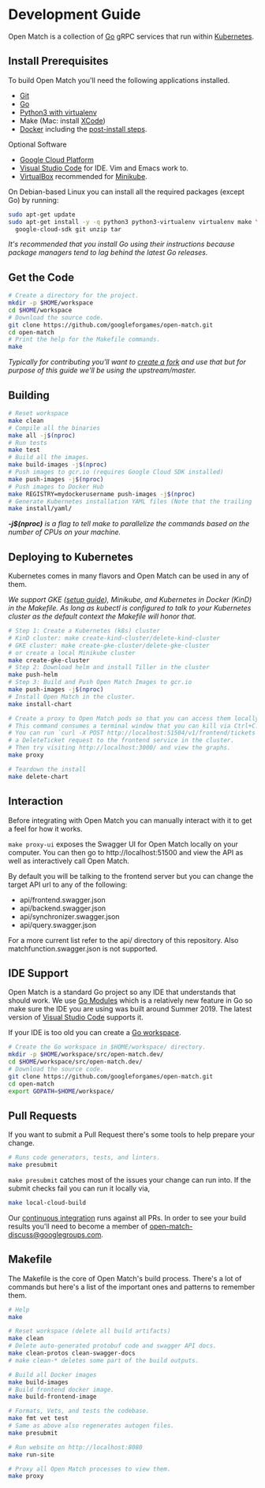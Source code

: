 # Development Guide

Open Match is a collection of [Go](https://golang.org/) gRPC services that run
within [Kubernetes](https://kubernetes.io).

## Install Prerequisites

To build Open Match you'll need the following applications installed.

 * [Git](https://git-scm.com/downloads)
 * [Go](https://golang.org/doc/install)
 * [Python3 with virtualenv](https://wiki.python.org/moin/BeginnersGuide/Download)
 * Make (Mac: install [XCode](https://itunes.apple.com/us/app/xcode/id497799835))
 * [Docker](https://docs.docker.com/install/) including the
   [post-install steps](https://docs.docker.com/install/linux/linux-postinstall/).

Optional Software

 * [Google Cloud Platform](gcloud.md)
 * [Visual Studio Code](https://code.visualstudio.com/Download) for IDE.
   Vim and Emacs work to.
 * [VirtualBox](https://www.virtualbox.org/wiki/Downloads) recommended for
   [Minikube](https://kubernetes.io/docs/tasks/tools/install-minikube/).

On Debian-based Linux you can install all the required packages (except Go) by
running:

```bash
sudo apt-get update
sudo apt-get install -y -q python3 python3-virtualenv virtualenv make \
  google-cloud-sdk git unzip tar
```

*It's recommended that you install Go using their instructions because package
managers tend to lag behind the latest Go releases.*

## Get the Code

```bash
# Create a directory for the project.
mkdir -p $HOME/workspace
cd $HOME/workspace
# Download the source code.
git clone https://github.com/googleforgames/open-match.git
cd open-match
# Print the help for the Makefile commands.
make
```

*Typically for contributing you'll want to
[create a fork](https://help.github.com/en/articles/fork-a-repo) and use that
but for purpose of this guide we'll be using the upstream/master.*

## Building

```bash
# Reset workspace
make clean
# Compile all the binaries
make all -j$(nproc)
# Run tests
make test
# Build all the images.
make build-images -j$(nproc)
# Push images to gcr.io (requires Google Cloud SDK installed)
make push-images -j$(nproc)
# Push images to Docker Hub
make REGISTRY=mydockerusername push-images -j$(nproc)
# Generate Kubernetes installation YAML files (Note that the trailing '/' is needed here)
make install/yaml/
```

_**-j$(nproc)** is a flag to tell make to parallelize the commands based on
the number of CPUs on your machine._

## Deploying to Kubernetes

Kubernetes comes in many flavors and Open Match can be used in any of them.

_We support GKE ([setup guide](gcloud.md)), Minikube, and Kubernetes in Docker (KinD) in the Makefile.
As long as kubectl is configured to talk to your Kubernetes cluster as the
default context the Makefile will honor that._

```bash
# Step 1: Create a Kubernetes (k8s) cluster
# KinD cluster: make create-kind-cluster/delete-kind-cluster
# GKE cluster: make create-gke-cluster/delete-gke-cluster
# or create a local Minikube cluster
make create-gke-cluster
# Step 2: Download helm and install Tiller in the cluster
make push-helm
# Step 3: Build and Push Open Match Images to gcr.io
make push-images -j$(nproc)
# Install Open Match in the cluster.
make install-chart

# Create a proxy to Open Match pods so that you can access them locally.
# This command consumes a terminal window that you can kill via Ctrl+C.
# You can run `curl -X POST http://localhost:51504/v1/frontend/tickets` to send
# a DeleteTicket request to the frontend service in the cluster.
# Then try visiting http://localhost:3000/ and view the graphs.
make proxy

# Teardown the install
make delete-chart
```

## Interaction

Before integrating with Open Match you can manually interact with it to get a feel for how it works.

`make proxy-ui` exposes the Swagger UI for Open Match locally on your computer.
You can then go to http://localhost:51500 and view the API as well as interactively call Open Match.

By default you will be talking to the frontend server but you can change the target API url to any of the following:

 * api/frontend.swagger.json
 * api/backend.swagger.json
 * api/synchronizer.swagger.json
 * api/query.swagger.json

For a more current list refer to the api/ directory of this repository. Also matchfunction.swagger.json is not supported.

## IDE Support

Open Match is a standard Go project so any IDE that understands that should
work. We use [Go Modules](https://github.com/golang/go/wiki/Modules) which is a
relatively new feature in Go so make sure the IDE you are using was built around
Summer 2019. The latest version of
[Visual Studio Code](https://code.visualstudio.com/download) supports it.

If your IDE is too old you can create a
[Go workspace](https://golang.org/doc/code.html#Workspaces).

```bash
# Create the Go workspace in $HOME/workspace/ directory.
mkdir -p $HOME/workspace/src/open-match.dev/
cd $HOME/workspace/src/open-match.dev/
# Download the source code.
git clone https://github.com/googleforgames/open-match.git
cd open-match
export GOPATH=$HOME/workspace/
```

## Pull Requests

If you want to submit a Pull Request there's some tools to help prepare your
change.

```bash
# Runs code generators, tests, and linters.
make presubmit
```

`make presubmit` catches most of the issues your change can run into. If the
submit checks fail you can run it locally via,

```bash
make local-cloud-build
```

Our [continuous integration](https://console.cloud.google.com/cloud-build/builds?project=open-match-build)
runs against all PRs. In order to see your build results you'll need to
become a member of
[open-match-discuss@googlegroups.com](https://groups.google.com/forum/#!forum/open-match-discuss).


## Makefile

The Makefile is the core of Open Match's build process. There's a lot of
commands but here's a list of the important ones and patterns to remember them.

```bash
# Help
make

# Reset workspace (delete all build artifacts)
make clean
# Delete auto-generated protobuf code and swagger API docs.
make clean-protos clean-swagger-docs
# make clean-* deletes some part of the build outputs.

# Build all Docker images
make build-images
# Build frontend docker image.
make build-frontend-image

# Formats, Vets, and tests the codebase.
make fmt vet test
# Same as above also regenerates autogen files.
make presubmit

# Run website on http://localhost:8080
make run-site

# Proxy all Open Match processes to view them.
make proxy
```
